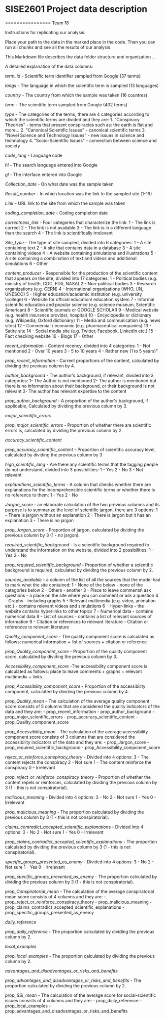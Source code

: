 # SISE2601 Project data description
================
Team 18

 Instructions for replicating our analysis:
 
 Place your path to the data in the marked place in the code. Then you can run all chunks and see all the results of our analysis

This Markdown file describes the data folder structure and organization ...

A detailed explanation of the data columns:

*term_id* - Scientific term identifier sampled from Google (37 terms)

*langs* - The language in which the scientific term is sampled (13 languages)

*country* - The country from which the sample was taken (16 countres)

*term* - The scientific term sampled from Google (402 terms)

*type* - The categories of the terms, there are 4 categories according to which the scientific terms are divided and they are:
    1. "Conspiracy Theories" - terms that present conspiracies such as: the earth is flat and more...
    2. "Canonical Scientific Issues" - canonical scientific terms
    3. "Novel Science and Technology Issues" - new issues in science and technology
    4. "Socio-Scientific Issues" - connection between science and society

*code_lang* - Language code

*hl* - The search language entered into Google

*gl* - The interface entered into Google

*Collection_date* - On what date was the sample taken

*Result_number* - In which location was the link to the sampled site (1-19)

*Link* - URL link to the site from which the sample was taken

*coding_completion_date* - Coding completion date 

*correctness_link* - Four categories that characterize the link: 
    1 - The link is correct
    2 - The link is not available
    3 - The link is in a different language than the search
    4 - The link is scientifically irrelevant


*Site_type* - The type of site sampled, divided into 6 categories:
    1 - A site containing text
    2 - A site that contains data in a database
    3 - A site containing videos
    4 - A website containing simulations and illustrations
    5 - A site containing a combination of text and videos and additional simulations
    6 - Other

*content_producer* - Responsible for the production of the scientific content that appears on the site, divided into 17 categories:
    1 - Political bodies (e.g. ministry of health, CDC, FDA, NASA)
    2 - Non-political bodies
    3 - Research organizations (e.g. CERN)
    4 - International organizations (WHO, UN, UNESCO)
    5 - Higher education/academic institution (e.g. university \college)
    6 - Website for official education\ education system
    7 - Informal scientific education and popular science (e.g. science museum, Scientific American)
    8 - Scientific journals or GOOGLE SCHOLAR
    9 - Medical website (e.g. health insurance provider, hospital)
    10 - Encyclopedia or dictionary (e.g. Wikipedia, Oxford dictionary)
    11 - Media and communication (e.g. news sites)
    12 - Commercial / economic (e.g. pharmaceutical companies)
    13 - Satire site
    14 - Social media site (e.g. Twitter, Facebook, LinkedIn etc.)
    15 - Fact checking website
    16 - Blogs
    17 - Other

*recent_information* - Content recency, divided into 4 categories:
    1 - Not mentioned
    2 - Over 10 years
    3 - 5 to 10 years
    4 - Rather new (1 to 5 years)"

*prop_recent_information* - Current proportions of the content, calculated by dividing the previous column by 4.

*author_background* - The author's background, if relevant, divided into 3 categories:
    1- The Author is not mentioned
    2- The author is mentioned but there is no information about their background, or their background is not relevant
    3- The author has relevant expertise to the content

*prop_author_background* - A proportion of the author's background, if applicable, Calculated by dividing the previous column by 3.

*major_scientific_errors*

*prop_major_scientific_errors* - Proportion of whether there are scientific errors is, calculated by dividing the previous column by 2.

*accuracy_scientific_content*

*prop_accuracy_scientific_content* - Proportion of scientific accuracy level, calculated by dividing the previous column by 3

*high_scientific_lang* - Are there any scientific terms that the tagging people do not understand, divided into 3 possibilities:
    1 - Yes
    2 - No
    3 - Not relevant

*explanations_scientific_terms* -
A column that checks whether there are explanations for the incomprehensible scientific terms or whether there is no reference to them:
    1 - Yes
    2 - No

*Jargon_score* - an elaborate calculation of the two previous columns and its purpose is to summarize the level of scientific jargon, there are 3 options:
    1 - There is jargon without an explanation
    2 - There is jargon but it has an explanation
    3 - There is no jargon
    
*prop_Jargon_score*  - Proportion of jargon, calculated by dividing the previous column by 3 (1 - no jargon).

*required_scientific_background* - Is a scientific background required to understand the information on the website, divided into 2 possibilities:
    1 - Yes
    2 - No

*prop_required_scientific_background* - Proportion of whether a scientific background is required, calculated by dividing the previous column by 2.

*sources_available* - a column of the list of all the sources that the model had to mark what the site contained:
    1 - None of the below - none of the categories below
    2 - Others - another
    3 - Place to leave comments\ ask questions - a place on the site where you can comment or ask a question
    4 - Graphs - including graphs
    5 - Relevant multimedia (e.g. video, animation etc.) - contains relevant videos and simulations
    6 - Hyper-links - the website contains hyperlinks to other topics
    7 - Numerical data - contains numerical data
    8 - List of sources - contains a list of relevant sources of information
    9 - Citation or references to relevant literature - Citation or references to relevant literature

*Quality_component_score* - The quality component score is calculated as follows: numerical information + list of sources + citation or reference

*prop_Quality_component_score* - Proportion of the quality component score, calculated by dividing the previous column by 3.

*Accessibility_component_score* -The accessibility component score is calculated as follows: place to leave comments + graphs + relevant multimedia + links.

*prop_Accessibility_component_score* - Proportion of the accessibility component, calculated by dividing the previous column by 4.

*prop_Quality_mean* - The calculation of the average quality component score consists of 5 columns that are considered the quality indicators of the data and they are:
    - prop_recent_information
    - prop_author_background
    - prop_major_scientific_errors
    - prop_accuracy_scientific_content
    - prop_Quality_component_score


*prop_Accessibility_mean* - The calculation of the average accessibility component score consists of 3 columns that are considered the accessibility indicators of the data and they are:
    - prop_Jargon_score
    - prop_required_scientific_background
    - prop_Accessibility_component_score

*reject_or_reinforce_conspiracy_theory* -
Divided into 4 options:
    3 - The content rejects the conspiracy
    2 - Not sure
    1 - The content reinforce the conspiracy
    0 - Irrelevant

*prop_reject_or_reinforce_conspiracy_theory* - Proportion of whether the content repels or reinforces, calculated by dividing the previous column by 3 (1 - this is not conspiratorial).

*malicious_meaning* - Divided into 4 options:
    3 - No
    2 - Not sure
    1 - Yes
    0 - Irrelevant

*prop_malicious_meaning* - The proportion calculated by dividing the previous column by 3 (1 - this is not conspiratorial).

*claims_contradict_accepted_scientific_explanations* - Divided into 4 options:
    3 - No
    2 - Not sure
    1 - Yes
    0 - Irrelevant

*prop_claims_contradict_accepted_scientific_explanations* - The proportion calculated by dividing the previous column by 3 (1 - this is not conspiratorial).

*specific_groups_presented_as_enemy* - Divided into 4 options:
    3 - No
    2 - Not sure
    1 - Yes
    0 - Irrelevant

*prop_specific_groups_presented_as_enemy* - The proportion calculated by dividing the previous column by 3 (1 - this is not conspiratorial).

*prop_Conspiratorial_mean* - The calculation of the average conspiratorial mean score consists of 4 columns and they are:
    - prop_reject_or_reinforce_conspiracy_theory
    - prop_malicious_meaning
    - prop_claims_contradict_accepted_scientific_explanations
    - prop_specific_groups_presented_as_enemy

*daily_reference*

*prop_daily_reference* - The proportion calculated by dividing the previous column by 2.

*local_examples*

*prop_local_examples* - The proportion calculated by dividing the previous column by 2.

*advantages_and_disadvantages_or_risks_and_benefits*

*prop_advantages_and_disadvantages_or_risks_and_benefits* - The proportion calculated by dividing the previous column by 2.

*prop_SSI_mean* - The calculation of the average score for social-scientific issues consists of 4 columns and they are:
    - prop_daily_reference
    - prop_local_examples
    - prop_advantages_and_disadvantages_or_risks_and_benefits